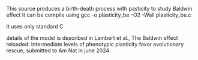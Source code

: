 This source produces a birth-death process with pasticity to study Baldwin effect
it can be compile using gcc -o plasticity_be -O2 -Wall plasticity_be.c

It uses only standard C

details of the model is described in
Lambert et al., The Baldwin effect reloaded: Intermediate levels of phenotypic plasticity favor evolutionary rescue,
submitted to Am Nat in june 2024
